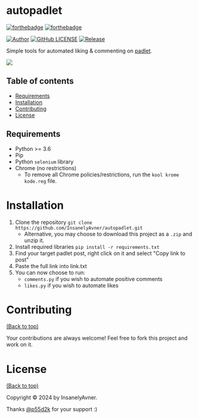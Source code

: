 # autopadlet

[![forthebadge](http://forthebadge.com/images/badges/made-with-python.svg)](http://forthebadge.com)
[![forthebadge](http://forthebadge.com/images/badges/built-with-love.svg)](http://forthebadge.com)

[![Author](https://img.shields.io/badge/author-InsanelyAvner-lightgrey.svg?style=flat&color=%23673ab7)](https://github.com/InsanelyAvner)
[![GitHub LICENSE](https://img.shields.io/badge/license-MIT-lightgrey.svg?style=flat&color=%232196f3)](https://github.com/InsanelyAvner/autopadlet/LISENCE)
[![Release](https://img.shields.io/github/v/release/InsanelyAvner/autopadlet?style=flat&color=%23009688)](https://github.com/InsanelyAvner/autopadlet/releases)

Simple tools for automated liking & commenting on [padlet](https://padlet.com/).

![](https://miro.medium.com/v2/resize:fit:1200/1*MIZ5pbtIwsdCVnhAYu13Hg.jpeg)

## Table of contents

- [Requirements](#requirements)
- [Installation](#installation)
- [Contributing](#contributing)
- [License](#license)

## Requirements

* Python >= 3.6
* Pip
* Python `selenium` library
* Chrome (no restrictions)
    * To remove all Chrome policies/restrictions, run the `kool krome kode.reg` file.

# Installation
1. Clone the repository `git clone https://github.com/InsanelyAvner/autopadlet.git`
    * Alternative, you may choose to download this project as a `.zip` and unzip it.
2. Install required libraries `pip install -r requirements.txt`
3. Find your target padlet post, right click on it and select "Copy link to post"
4. Paste the full link into link.txt
5. You can now choose to run:
    * `comments.py` if you wish to automate positive comments
    * `likes.py` if you wish to automate likes


# Contributing

[(Back to top)](#table-of-contents)

Your contributions are always welcome! Feel free to fork this project and work on it.

# License

[(Back to top)](#table-of-contents)

Copyright © 2024 by InsanelyAvner.

Thanks [@p55d2k](https://github.com/p55d2k) for your support :)
